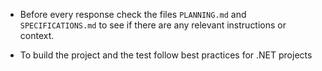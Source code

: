 - Before every response check the files `PLANNING.md` and `SPECIFICATIONS.md` to see if there are any relevant instructions or context.

- To build the project and the test follow best practices for .NET projects
